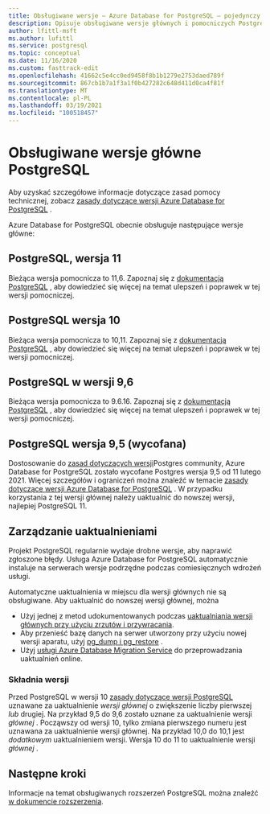 ```yaml
---
title: Obsługiwane wersje — Azure Database for PostgreSQL — pojedynczy serwer
description: Opisuje obsługiwane wersje głównych i pomocniczych Postgres w Azure Database for PostgreSQL-pojedynczym serwerze.
author: lfittl-msft
ms.author: lufittl
ms.service: postgresql
ms.topic: conceptual
ms.date: 11/16/2020
ms.custom: fasttrack-edit
ms.openlocfilehash: 41662c5e4cc0ed9458f8b1b1279e2753daed789f
ms.sourcegitcommit: 867cb1b7a1f3a1f0b427282c648d411d0ca4f81f
ms.translationtype: MT
ms.contentlocale: pl-PL
ms.lasthandoff: 03/19/2021
ms.locfileid: "100518457"
---
```

# <a name="supported-postgresql-major-versions"></a>Obsługiwane wersje główne PostgreSQL

Aby uzyskać szczegółowe informacje dotyczące zasad pomocy technicznej, zobacz [zasady dotyczące wersji Azure Database for PostgreSQL](concepts-version-policy.md) .

Azure Database for PostgreSQL obecnie obsługuje następujące wersje główne:

## <a name="postgresql-version-11"></a>PostgreSQL, wersja 11
Bieżąca wersja pomocnicza to 11,6. Zapoznaj się z [dokumentacją PostgreSQL](https://www.postgresql.org/docs/11/static/release-11-6.html) , aby dowiedzieć się więcej na temat ulepszeń i poprawek w tej wersji pomocniczej.

## <a name="postgresql-version-10"></a>PostgreSQL wersja 10
Bieżąca wersja pomocnicza to 10,11. Zapoznaj się z [dokumentacją PostgreSQL](https://www.postgresql.org/docs/10/static/release-10-11.html) , aby dowiedzieć się więcej na temat ulepszeń i poprawek w tej wersji pomocniczej.

## <a name="postgresql-version-96"></a>PostgreSQL w wersji 9,6
Bieżąca wersja pomocnicza to 9.6.16. Zapoznaj się z [dokumentacją PostgreSQL](https://www.postgresql.org/docs/9.6/static/release-9-6-16.html) , aby dowiedzieć się więcej na temat ulepszeń i poprawek w tej wersji pomocniczej.

## <a name="postgresql-version-95-retired"></a>PostgreSQL wersja 9,5 (wycofana)
Dostosowanie do [zasad dotyczących wersji](https://www.postgresql.org/support/versioning/)Postgres community, Azure Database for PostgreSQL zostało wycofane Postgres wersja 9,5 od 11 lutego 2021. Więcej szczegółów i ograniczeń można znaleźć w temacie [zasady dotyczące wersji Azure Database for PostgreSQL](concepts-version-policy.md) . W przypadku korzystania z tej wersji głównej należy uaktualnić do nowszej wersji, najlepiej PostgreSQL 11.

## <a name="managing-upgrades"></a>Zarządzanie uaktualnieniami
Projekt PostgreSQL regularnie wydaje drobne wersje, aby naprawić zgłoszone błędy. Usługa Azure Database for PostgreSQL automatycznie instaluje na serwerach wersje podrzędne podczas comiesięcznych wdrożeń usługi. 

Automatyczne uaktualnienia w miejscu dla wersji głównych nie są obsługiwane. Aby uaktualnić do nowszej wersji głównej, można 
   * Użyj jednej z metod udokumentowanych podczas [uaktualniania wersji głównych przy użyciu zrzutów i przywracania](./how-to-upgrade-using-dump-and-restore.md).
   * Aby przenieść bazę danych na serwer utworzony przy użyciu nowej wersji aparatu, użyj [pg_dump i pg_restore](./howto-migrate-using-dump-and-restore.md) .
   * Użyj [usługi Azure Database Migration Service](..\dms\tutorial-azure-postgresql-to-azure-postgresql-online-portal.md) do przeprowadzania uaktualnień online.

### <a name="version-syntax"></a>Składnia wersji
Przed PostgreSQL w wersji 10 [zasady dotyczące wersji PostgreSQL](https://www.postgresql.org/support/versioning/) uznawane za uaktualnienie _wersji głównej_ o zwiększenie liczby pierwszej _lub_ drugiej. Na przykład 9,5 do 9,6 zostało uznane za uaktualnienie wersji _głównej_ . Począwszy od wersji 10, tylko zmiana pierwszego numeru jest uznawana za uaktualnienie wersji głównej. Na przykład 10,0 do 10,1 jest _dodatkowym_ uaktualnieniem wersji. Wersja 10 do 11 to uaktualnienie wersji _głównej_ .

## <a name="next-steps"></a>Następne kroki
Informacje na temat obsługiwanych rozszerzeń PostgreSQL można znaleźć [w dokumencie rozszerzenia](concepts-extensions.md).
